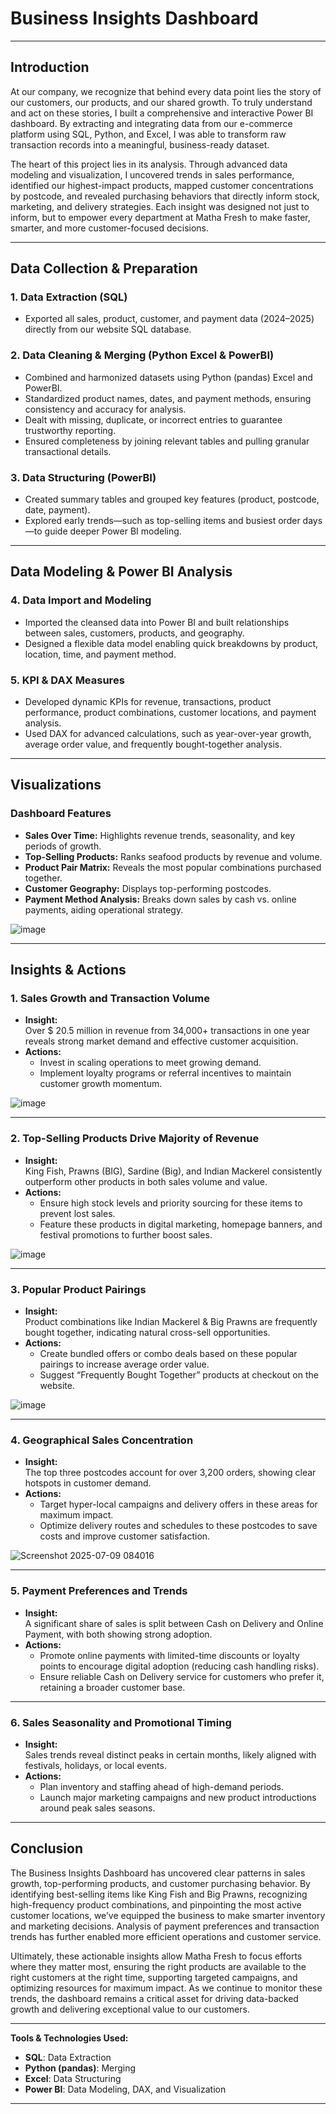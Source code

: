 # Business Insights Dashboard

---

## Introduction

At our company, we recognize that behind every data point lies the story of our customers, our products, and our shared growth. To truly understand and act on these stories, I built a comprehensive and interactive Power BI dashboard. By extracting and integrating data from our e-commerce platform using SQL, Python, and Excel, I was able to transform raw transaction records into a meaningful, business-ready dataset.

The heart of this project lies in its analysis. Through advanced data modeling and visualization, I uncovered trends in sales performance, identified our highest-impact products, mapped customer concentrations by postcode, and revealed purchasing behaviors that directly inform stock, marketing, and delivery strategies. Each insight was designed not just to inform, but to empower every department at Matha Fresh to make faster, smarter, and more customer-focused decisions.

---

## Data Collection & Preparation

### 1. Data Extraction (SQL)
- Exported all sales, product, customer, and payment data (2024–2025) directly from our website SQL database.

 
### 2. Data Cleaning & Merging (Python Excel & PowerBI)
- Combined and harmonized datasets using Python (pandas) Excel and PowerBI.
- Standardized product names, dates, and payment methods, ensuring consistency and accuracy for analysis.
- Dealt with missing, duplicate, or incorrect entries to guarantee trustworthy reporting.
- Ensured completeness by joining relevant tables and pulling granular transactional details.

### 3. Data Structuring (PowerBI)
- Created summary tables and grouped key features (product, postcode, date, payment).
- Explored early trends—such as top-selling items and busiest order days—to guide deeper Power BI modeling.

---

## Data Modeling & Power BI Analysis

### 4. Data Import and Modeling
- Imported the cleansed data into Power BI and built relationships between sales, customers, products, and geography.
- Designed a flexible data model enabling quick breakdowns by product, location, time, and payment method.

### 5. KPI & DAX Measures
- Developed dynamic KPIs for revenue, transactions, product performance, product combinations, customer locations, and payment analysis.
- Used DAX for advanced calculations, such as year-over-year growth, average order value, and frequently bought-together analysis.

---

## Visualizations

### Dashboard Features
- **Sales Over Time:** Highlights revenue trends, seasonality, and key periods of growth.
- **Top-Selling Products:** Ranks seafood products by revenue and volume.
- **Product Pair Matrix:** Reveals the most popular combinations purchased together.
- **Customer Geography:** Displays top-performing postcodes.
- **Payment Method Analysis:** Breaks down sales by cash vs. online payments, aiding operational strategy.

![image](https://github.com/user-attachments/assets/9c3dc2f5-6694-4e50-993d-e92c7750384d)

---

## Insights & Actions

### 1. Sales Growth and Transaction Volume
- **Insight:**  
  Over $ 20.5 million in revenue from 34,000+ transactions in one year reveals strong market demand and effective customer acquisition.
- **Actions:**  
  - Invest in scaling operations to meet growing demand.
  - Implement loyalty programs or referral incentives to maintain customer growth momentum.
    
![image](https://github.com/user-attachments/assets/8686cec1-485a-4609-a12d-65dea6ef64e2)

---

### 2. Top-Selling Products Drive Majority of Revenue
- **Insight:**  
  King Fish, Prawns (BIG), Sardine (Big), and Indian Mackerel consistently outperform other products in both sales volume and value.
- **Actions:**  
  - Ensure high stock levels and priority sourcing for these items to prevent lost sales.
  - Feature these products in digital marketing, homepage banners, and festival promotions to further boost sales.
  
![image](https://github.com/user-attachments/assets/f121b947-3a61-4c11-abbf-1b406d39a563)

---

### 3. Popular Product Pairings
- **Insight:**  
  Product combinations like Indian Mackerel & Big Prawns are frequently bought together, indicating natural cross-sell opportunities.
- **Actions:**  
  - Create bundled offers or combo deals based on these popular pairings to increase average order value.
  - Suggest “Frequently Bought Together” products at checkout on the website.
  
![image](https://github.com/user-attachments/assets/121b0d42-1bf0-4fed-a4b5-9a07ac089429)

---

### 4. Geographical Sales Concentration
- **Insight:**  
  The top three postcodes account for over 3,200 orders, showing clear hotspots in customer demand.
- **Actions:**  
  - Target hyper-local campaigns and delivery offers in these areas for maximum impact.
  - Optimize delivery routes and schedules to these postcodes to save costs and improve customer satisfaction.

![Screenshot 2025-07-09 084016](https://github.com/user-attachments/assets/7ff68851-14ea-4ded-a113-229e69558651)

---

### 5. Payment Preferences and Trends
- **Insight:**  
  A significant share of sales is split between Cash on Delivery and Online Payment, with both showing strong adoption.
- **Actions:**  
  - Promote online payments with limited-time discounts or loyalty points to encourage digital adoption (reducing cash handling risks).
  - Ensure reliable Cash on Delivery service for customers who prefer it, retaining a broader customer base.

---

### 6. Sales Seasonality and Promotional Timing
- **Insight:**  
  Sales trends reveal distinct peaks in certain months, likely aligned with festivals, holidays, or local events.
- **Actions:**  
  - Plan inventory and staffing ahead of high-demand periods.
  - Launch major marketing campaigns and new product introductions around peak sales seasons.

---


## Conclusion

The Business Insights Dashboard has uncovered clear patterns in sales growth, top-performing products, and customer purchasing behavior. By identifying best-selling items like King Fish and Big Prawns, recognizing high-frequency product combinations, and pinpointing the most active customer locations, we’ve equipped the business to make smarter inventory and marketing decisions. Analysis of payment preferences and transaction trends has further enabled more efficient operations and customer service.

Ultimately, these actionable insights allow Matha Fresh to focus efforts where they matter most, ensuring the right products are available to the right customers at the right time, supporting targeted campaigns, and optimizing resources for maximum impact. As we continue to monitor these trends, the dashboard remains a critical asset for driving data-backed growth and delivering exceptional value to our customers.


---

**Tools & Technologies Used:**  
- **SQL**: Data Extraction  
- **Python (pandas)**: Merging  
- **Excel**: Data Structuring  
- **Power BI**: Data Modeling, DAX, and Visualization

---
